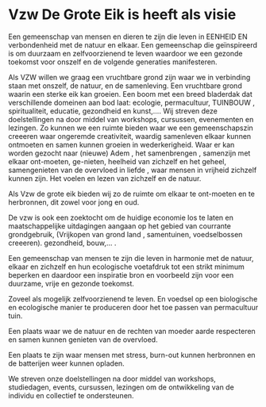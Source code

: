 # Vzw De Grote Eik is heeft als visie

Een gemeenschap van mensen en dieren te zijn die leven in EENHEID
EN verbondenheid met de natuur en elkaar. Een gemeenschap die
geïnspireerd is om duurzaam en zelfvoorzienend te leven waardoor
we een gezonde toekomst voor onszelf en de volgende generaties
manifesteren.

Als VZW willen we graag een vruchtbare grond zijn waar we in
verbinding staan met onszelf, de natuur, en de samenleving. Een
vruchtbare grond waarin een sterke eik kan groeien. Een boom met
een breed bladerdak dat verschillende domeinen aan bod laat:
ecologie, permacultuur, TUINBOUW , spiritualiteit, educatie,
gezondheid en kunst,…. Wij streven deze doelstellingen na door
middel van workshops, cursussen, evenementen en lezingen. Zo
kunnen we een ruimte bieden waar we een gemeenschapszin creeeren
waar ongeremde creativiteit, waardig samenleven elkaar kunnen
ontmoeten en samen kunnen groeien in wederkerigheid. Waar er kan
worden gezocht naar (nieuwe) Adem , het samenbrengen , samenzijn
met elkaar ont-moeten, ge-nieten, heelheid van zichzelf en het
geheel, samengenieten van de overvloed in liefde , waar mensen in
vrijheid zichzelf kunnen zijn. Het voelen en lezen van zichzelf en
de natuur.

Als Vzw de grote eik bieden wij zo de ruimte om elkaar te
ont-moeten en te herbronnen, dit zowel voor jong en oud.

De vzw is ook een zoektocht om de huidige economie los te laten en
maatschappelijke uitdagingen  aangaan op het gebied van courrante
grondgebruik, (Vrijkopen van grond land , samentuinen,
voedselbossen creeeren).  gezondheid, bouw,… .

Een gemeenschap van mensen te zijn die leven in harmonie met de
natuur, elkaar en zichzelf en hun ecologische voetafdruk tot een
strikt minimum beperken en daardoor een inspiratie bron en
voorbeeld zijn voor een duurzame, vrije en gezonde toekomst.

Zoveel als mogelijk zelfvoorzienend te leven. En voedsel op een
biologische en ecologische manier te produceren door het toe
passen van permacultuur tuin.

Een plaats waar we de natuur en de rechten van moeder aarde
respecteren en samen kunnen genieten van de overvloed.

Een plaats te zijn waar mensen met stress, burn-out kunnen
herbronnen en de batterijen weer kunnen opladen.

We streven onze doelstellingen na door middel van workshops,
studiedagen, events, cursussen, lezingen om de ontwikkeling van de
individu en collectief te ondersteunen.
